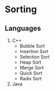 # Sorting

## Languages

1. C++
    * Bubble Sort
    * Insertion Sort
    * Selection Sort
    * Heap Sort
    * Merge Sort
    * Quick Sort
    * Radix Sort
1. Java

